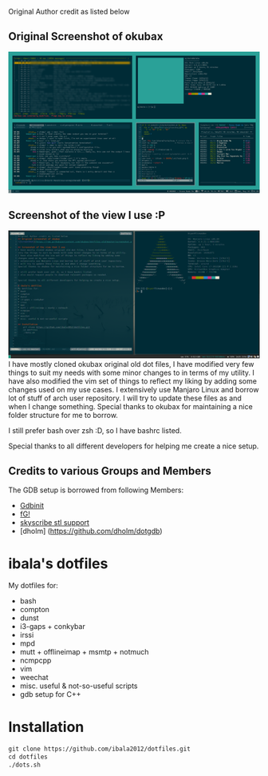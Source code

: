 Original Author credit as listed below
## Original Screenshot of okubax
![ScreenShot](https://raw.githubusercontent.com/okubax/dotfiles-old/master/screenshot.png)

## Screenshot of the view I use :P
![Screenshot](https://raw.githubusercontent.com/ibala2012/dotfiles/master/modified_scr.png)
I have mostly cloned okubax original old dot files, I have modified
very few things to suit my needs with some minor changes to in terms of my utility.
I have also modified the vim set of things to reflect my liking by adding some
changes used on my use cases.
I extensively use Manjaro Linux and borrow lot of stuff of arch user repository.
I will try to update these files as and when I change something.
Special thanks to okubax for maintaining a nice folder structure for me to borrow.

I still prefer bash over zsh :D, so I have bashrc listed.

Special thanks to all different developers for helping me create a nice setup.

## Credits to various Groups and Members

The GDB setup is borrowed from following Members:
* [Gdbinit](https://github.com/gdbinit/Gdbinit)
* [fG!](http://reverse.put.as/)
* [skyscribe stl support](https://gist.github.com/skyscribe/3978082)
* [dholm] (https://github.com/dholm/dotgdb)

# ibala's dotfiles
My dotfiles for:
* bash
* compton
* dunst
* i3-gaps + conkybar
* irssi
* mpd
* mutt + offlineimap + msmtp + notmuch
* ncmpcpp
* vim
* weechat
* misc. useful & not-so-useful scripts
* gdb setup for C++
# Installation
	git clone https://github.com/ibala2012/dotfiles.git
	cd dotfiles
	./dots.sh

